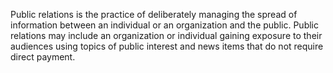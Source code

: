 Public relations is the practice of deliberately managing the spread of information between an individual or an organization and the public. Public relations may include an organization or individual gaining exposure to their audiences using topics of public interest and news items that do not require direct payment.

